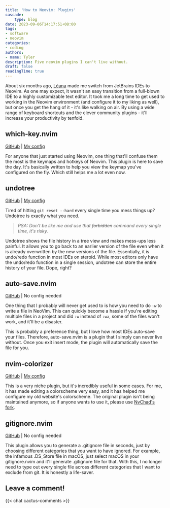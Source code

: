 ```yaml
---
title: 'How to Neovim: Plugins'
cascade:
    type: blog
date: 2023-09-06T14:17:51+08:00
tags:
- software
- neovim
categories:
- coding
authors:
- name: Tyler
description: Five neovim plugins I can't live without.
draft: false
readingTime: true
---
```


About six months ago, [Léana](https://earth2077.fr) made me switch from JetBrains IDEs to Neovim. As one may expect, it wasn't an easy transition from a full-blown IDE to a highly customizable text editor. It took me a long time to get used to working in the Neovim environment (and configure it to my liking as well), but once you get the hang of it - it's like walking on air. By using a wide range of keyboard shortcuts and the clever community plugins - it'll increase your productivity by tenfold.


## which-key.nvim

[GitHub](https://github.com/folke/which-key.nvim) | [My config](https://github.com/nottyl/dotfiles/blob/master/.config/nvim/after/plugin/which-key.lua)


For anyone that just started using Neovim, one thing that'll confuse them the most is the keymaps and hotkeys of Neovim. This plugin is here to save the day. It's basically written to help you view the keymap you've configured on the fly. Which still helps me a lot even now.


## undotree

[GitHub](https://github.com/mbbill/undotree) | [My config](https://github.com/nottyl/dotfiles/blob/master/.config/nvim/after/plugin/undotree.lua)


Tired of hitting `git reset --hard` every single time you mess things up? Undotree is exactly what you need.

> *PSA: Don't be like me and use that ~~forbidden~~ command every single time, it's risky.*

Undotree shows the file history in a tree view and makes mess-ups less painful. It allows you to go back to an earlier version of the file even when it is already overwritten by the new versions of the file. Essentially, it is undo/redo function in most IDEs on steroid. While most editors only have the undo/redo function in a single session, undotree can store the entire history of your file. Dope, right?



## auto-save.nvim

[GitHub](https://github.com/pocco81/auto-save.nvim) | No config needed


One thing that I probably will never get used to is how you need to do `:w` to write a file in NeoVim. This can quickly become a hassle if you're editing multiple files in a project and did `:w` instead of `:wa`, some of the files won't work, and it'll be a disaster.

This is probably a preference thing, but I love how most IDEs auto-save your files. Therefore, auto-save.nvim is a plugin that I simply can never live without. Once you exit insert mode, the plugin will automatically save the file for you.



## nvim-colorizer

[GitHub](https://github.com/norcalli/nvim-colorizer.lua) | [My config](https://github.com/nottyl/dotfiles/blob/master/.config/nvim/after/plugin/colorizer.lua)


This is a very niche plugin, but it's incredibly useful in some cases. For me, it has made editing a colorscheme very easy, and it has helped me configure my old website's colorscheme. The original plugin isn't being maintained anymore, so if anyone wants to use it, please use [NvChad's fork](https://github.com/NvChad/nvim-colorizer.lua).



## gitignore.nvim

[GitHub](https://github.com/wintermute-cell/gitignore.nvim) | No config needed



This plugin allows you to generate a .gitignore file in seconds, just by choosing different categories that you want to have ignored. For example, the infamous .DS_Store file in macOS, just select macOS in your gitignore.nvim and it'll generate .gitignore file for that. With this, I no longer need to type out every single file across different categories that I want to exclude from git. It is honestly a life-saver.

## Leave a comment!

{{< chat cactus-comments >}}
